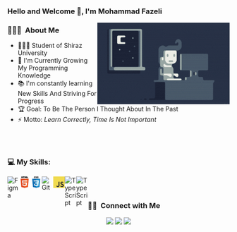 ### Hello and Welcome 👋, I'm Mohammad Fazeli
<img alt="Night Coding" src="https://raw.githubusercontent.com/AVS1508/AVS1508/master/assets/Night-Coding.gif" align="right"/>

### 👨🏻‍💻 &nbsp;About Me
- 👨🏽‍🎓 Student of Shiraz University
- 🌱 I'm Currently Growing My Programming Knowledge
- 📚 I'm constantly learning New Skills And Striving For Progress
- 🏆 Goal: To Be The Person I Thought About In The Past
- ⚡ Motto: _Learn Correctly, Time Is Not Important_

<br />
<br />


### 💻 My Skills:

<img align="left" target="_blank" alt="Figma" width="26px" src="https://avatars.githubusercontent.com/u/5155369?s=200&v=4" />
<img align="left" target="_blank" alt="HTML" width="26px" src="https://raw.githubusercontent.com/github/explore/80688e429a7d4ef2fca1e82350fe8e3517d3494d/topics/html/html.png" />
<img align="left" target="_blank" alt="CSS" width="26px" src="https://raw.githubusercontent.com/github/explore/80688e429a7d4ef2fca1e82350fe8e3517d3494d/topics/css/css.png" />
<img align="left" target="_blank" alt="Git" width="26px" src="https://avatars.githubusercontent.com/u/18133?s=48&v=4" />
<img align="left" target="_blank" alt="JavaScript" width="26px" src="https://raw.githubusercontent.com/github/explore/80688e429a7d4ef2fca1e82350fe8e3517d3494d/topics/javascript/javascript.png" />
<img align="left" target="_blank" alt="TypeScript" width="26px" src="https://logospng.org/download/typescript/typescript-256.png" />
<img align="left" target="_blank" alt="TypeScript" width="26px" src="https://github.com/MohammadFzli/MohammadFzli/assets/138878706/c3f25329-976f-43cd-951f-12a028ad481d"/>






<br />
<br />

### 🤝🏻 &nbsp;Connect with Me

<p align="center">
<a href="https://linkedin.com/in/Mohammad-Fazeli/"><img src="https://img.shields.io/badge/Mohammad_Fazeli-0077B5?style=flat&logo=Linkedin&logoColor=white"/></a>
<a href="mohammadfazeli.developer@gmail.com"><img src="https://img.shields.io/badge/mohammadfazeli.developer@gmail.com-D14836?style=flat&logo=Gmail&logoColor=white"/></a>
<a href="https://instagram.com/M0hammad.Fazeli"><img src="https://img.shields.io/badge/M0hammad.Fazeli-E4405F?style=flat&logo=Instagram&logoColor=white"/></a>
</p>

